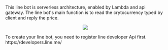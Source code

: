 This line bot is serverless architecture, enabled by Lambda and api gateway.
The line bot's main function is to read the crytocurrency typed by client and reply the price.
<p align="center">
  <img src="https://imgur.com/a/2RnKxCc.png"/>
</p>
To create your line bot, you need to register line developer Api first.
https://developers.line.me/
